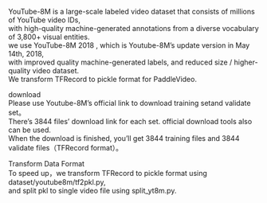 YouTube-8M is a large-scale labeled video dataset that consists of millions of YouTube video IDs,   
with high-quality machine-generated annotations from a diverse vocabulary of 3,800+ visual entities.  
we use YouTube-8M 2018 , which is Youtube-8M’s update version in May 14th, 2018,   
with improved quality machine-generated labels, and reduced size / higher-quality video dataset.  
We transform TFRecord to pickle format for PaddleVideo.  

download  
Please use Youtube-8M’s official link to download training setand validate set。  
There’s 3844 files’ download link for each set. official download tools also can be used.   
When the download is finished, you’ll get 3844 training files and 3844 validate files（TFRecord format）。  

Transform Data Format  
To speed up，we transform TFRecord to pickle format using dataset/youtube8m/tf2pkl.py,   
and split pkl to single video file using split_yt8m.py.
